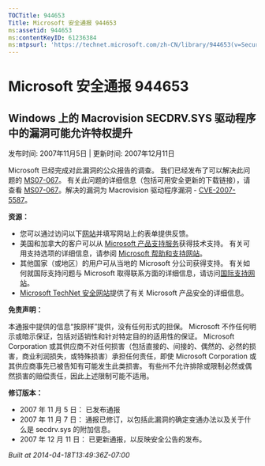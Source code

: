 ```yaml
---
TOCTitle: 944653
Title: Microsoft 安全通报 944653
ms:assetid: 944653
ms:contentKeyID: 61236384
ms:mtpsurl: 'https://technet.microsoft.com/zh-CN/library/944653(v=Security.10)'
---
```


Microsoft 安全通报 944653
=========================

Windows 上的 Macrovision SECDRV.SYS 驱动程序中的漏洞可能允许特权提升
--------------------------------------------------------------------

发布时间: 2007年11月5日 | 更新时间: 2007年12月11日

Microsoft 已经完成对此漏洞的公众报告的调查。 我们已经发布了可以解决此问题的 [MS07-067](https://technet.microsoft.com/security/bulletin/ms07-067)。 有关此问题的详细信息（包括可用安全更新的下载链接），请查看 [MS07-067](https://technet.microsoft.com/security/bulletin/ms07-067)。解决的漏洞为 Macrovision 驱动程序漏洞 - [CVE-2007-5587](https://www.cve.mitre.org/cgi-bin/cvename.cgi?name=cve-2007-5587)。

**资源：**

-   您可以通过访问以下[网站](https://support.microsoft.com/common/survey.aspx?scid=sw;en;1257&amp;showpage=1&amp;ws=technet&amp;sd=tech)并填写网站上的表单提供反馈。
-   美国和加拿大的客户可以从 [Microsoft 产品支持服务](https://go.microsoft.com/fwlink/?linkid=21131)获得技术支持。 有关可用支持选项的详细信息，请参阅 [Microsoft 帮助和支持网站](https://support.microsoft.com/default.aspx?ln=zh-cn)。
-   其他国家（或地区）的用户可从当地的 Microsoft 分公司获得支持。 有关如何就国际支持问题与 Microsoft 取得联系方面的详细信息，请访问[国际支持网站](https://go.microsoft.com/fwlink/?linkid=21155)。
-   [Microsoft TechNet 安全网站](https://go.microsoft.com/fwlink/?linkid=21132)提供了有关 Microsoft 产品安全的详细信息。

**免责声明：**

本通报中提供的信息“按原样”提供，没有任何形式的担保。 Microsoft 不作任何明示或暗示保证，包括对适销性和针对特定目的的适用性的保证。 Microsoft Corporation 或其供应商不对任何损害（包括直接的、间接的、偶然的、必然的损害，商业利润损失，或特殊损害）承担任何责任，即使 Microsoft Corporation 或其供应商事先已被告知有可能发生此类损害。 有些州不允许排除或限制必然或偶然损害的赔偿责任，因此上述限制可能不适用。

**修订版本：**

-   2007 年 11 月 5 日： 已发布通报
-   2007 年 11 月 7 日： 通报已修订，以包括此漏洞的确定变通办法以及关于什么是 secdrv.sys 的附加信息。
-   2007 年 12 月 11 日： 已更新通报，以反映安全公告的发布。

*Built at 2014-04-18T13:49:36Z-07:00*
